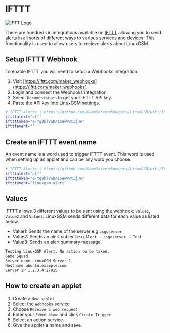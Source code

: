 # IFTTT

![IFTT Logo](../.gitbook/assets/ifttt_logo.png)

There are hundreds in integrations available on [IFTTT](https://ifttt.com) allowing you to send alerts in all sorts of different ways to various services and devices. This functionality is used to allow users to recieve alerts about LinuxGSM.

## Setup IFTTT Webhook

To enable IFTTT you will need to setup a Webhooks integration.

1. Visit [https://ifttt.com/maker_webhooks](https://ifttt.com/maker_webhooks)
2. Login and connect the Webhooks integration
3. Select `Documentation` to get your IFTTT API key.
4. Paste the API key into [LinuxGSM settings](../configuration/linuxgsm-config.md).

```bash
# IFTTT Alerts | https://github.com/GameServerManagers/LinuxGSM/wiki/IFTTT
iftttalert="off"
ifttttoken="e-Yg8blVGDA15ewWvtZjUe"
iftttevent=""
```

## Create an IFTTT event name

An event name is a word used to trigger IFTTT event. This word is used when setting up an applet and can be any word you choose.

```bash
# IFTTT Alerts | https://github.com/GameServerManagers/LinuxGSM/wiki/IFTTT
iftttalert="off"
ifttttoken="e-Yg8blVGDA15ewWvtZjUe"
iftttevent="linuxgsm_alert"
```

## Values

IFTTT allows 3 different values to be sent using the webhook; `Value1`, `Value2` and `Value3`. LinuxGSM sends different data for each value as listed below.

-   Value1: Sends the name of the server e.g `csgoserver`
-   Value2: Sends an alert subject e.g `Alert - csgoserver - Test`
-   Value3: Sends an alert summary message.

```bash
Testing LinuxGSM Alert. No action to be taken.
Game Squad
Server name LinuxGSM Server 1
Hostname ubuntu.example.com
Server IP 1.2.3.4:27015
```

## How to create an applet

1. Create a `New applet`
2. Select the `Webhooks` service
3. Choose `Receive a web request`
4. Enter your `Event Name` and click `Create Trigger`
5. Select an action service.
6. Give the applet a name and save.
